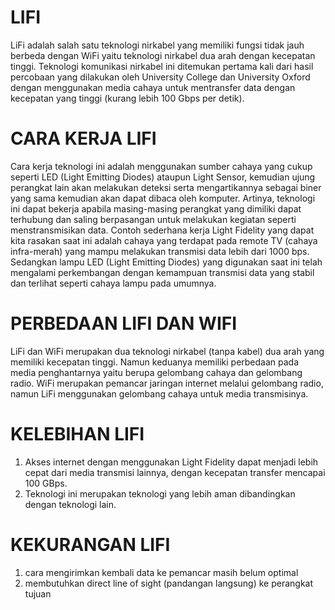 # LIFI

LiFi adalah salah satu teknologi nirkabel yang memiliki fungsi tidak jauh berbeda dengan WiFi yaitu teknologi nirkabel dua arah dengan kecepatan tinggi.
Teknologi komunikasi nirkabel ini ditemukan pertama kali dari hasil percobaan yang dilakukan oleh University College dan University Oxford dengan menggunakan media cahaya untuk mentransfer data dengan kecepatan yang tinggi (kurang lebih 100 Gbps per detik).

# CARA KERJA LIFI

Cara kerja teknologi ini adalah menggunakan sumber cahaya yang cukup seperti LED (Light Emitting Diodes) ataupun Light Sensor, kemudian ujung perangkat lain akan melakukan deteksi serta mengartikannya sebagai biner yang sama kemudian akan dapat dibaca oleh komputer.
Artinya, teknologi ini dapat bekerja apabila masing-masing perangkat yang dimiliki dapat terhubung dan saling berpasangan untuk melakukan kegiatan seperti menstransmisikan data.
Contoh sederhana kerja Light Fidelity yang dapat kita rasakan saat ini adalah cahaya yang terdapat pada remote TV (cahaya infra-merah) yang mampu melakukan transmisi data lebih dari 1000 bps.
Sedangkan lampu LED (Light Emitting Diodes) yang digunakan saat ini telah mengalami perkembangan dengan kemampuan transmisi data yang stabil dan terlihat seperti cahaya lampu pada umumnya.

# PERBEDAAN LIFI DAN WIFI

LiFi dan WiFi merupakan dua teknologi nirkabel (tanpa kabel) dua arah yang memiliki kecepatan tinggi.
Namun keduanya memiliki perbedaan pada media penghantarnya yaitu berupa gelombang cahaya dan gelombang radio.
WiFi merupakan pemancar jaringan internet melalui gelombang radio, namun LiFi menggunakan gelombang cahaya untuk media transmisinya.

# KELEBIHAN LIFI

1. Akses internet dengan menggunakan Light Fidelity dapat menjadi lebih cepat dari media transmisi lainnya, dengan kecepatan transfer mencapai 100 GBps.
2. Teknologi ini merupakan teknologi yang lebih aman dibandingkan dengan teknologi lain.

# KEKURANGAN LIFI

1. cara mengirimkan kembali data ke pemancar masih belum optimal 
2. membutuhkan direct line of sight (pandangan langsung) ke perangkat tujuan
